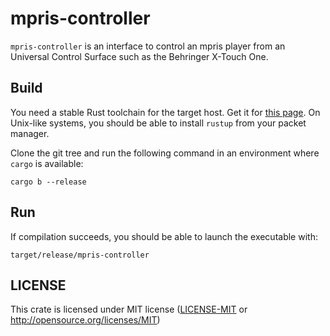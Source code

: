 # mpris-controller

`mpris-controller` is an interface to control an mpris player from an
Universal Control Surface such as the Behringer X-Touch One.

## Build

You need a stable Rust toolchain for the target host. Get it for [this page](https://www.rust-lang.org/fr/tools/install).
On Unix-like systems, you should be able to install `rustup` from your packet
manager.

Clone the git tree and run the following command in an environment where
`cargo` is available:

```
cargo b --release
```

## Run

If compilation succeeds, you should be able to launch the executable with:

```
target/release/mpris-controller
```

## LICENSE

This crate is licensed under MIT license ([LICENSE-MIT](LICENSE-MIT) or
http://opensource.org/licenses/MIT)
